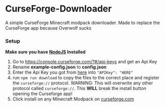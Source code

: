 # CurseForge-Downloader
A simple CurseForge Minecraft modpack downloader. Made to replace the CurseForge app because Overwolf sucks

### Setup
**Make sure you have [NodeJS](https://nodejs.org/en/) Installed**
1. Go to https://console.curseforge.com/?#/api-keys and get an Api Key
2. Rename **example-config.json** to **config.json**
3. Enter the Api Key you got from [here](https://console.curseforge.com/?#/api-keys) into `"APIKey": "HERE"`
4. run `npm run download` to copy the files to the correct place and register the `curseforge://` protocol. WARNING: This will overwrite any other protocol called `curseforge://`. This **WILL** break the install button opening the Curseforge app!
5. Click install on any Minecraft Modpack on [curseforge.com](https://www.curseforge.com/minecraft/modpacks)
